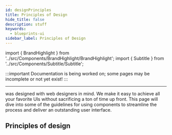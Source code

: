 ```yaml
---
id: designPrinciples
title: Principles of Design
hide_title: false
description: stuff
keywords:
  - blueprints-ui
sidebar_label: Principles of Design
---
```


import { BrandHighlight } from '../src/Components/BrandHighlight/BrandHighlight';
import { Subtitle } from '../src/Components/Subtitle/Subtitle';

:::important
Documentation is being worked on; some pages may be incomplete or not yet exist!
:::

---

<BrandHighlight /> was designed with web designers in mind. We make it easy to achieve all your favorite UIs without sacrificing a ton of time up front. This page will dive into some of the guidelines for using <BrandHighlight /> components to streamline the process and deliver an outstanding user interface.


## Principles of design
<Subtitle text="Some basic guidelines/recommendations on how to use BluePrints-UI" />
